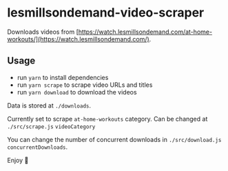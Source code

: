 # lesmillsondemand-video-scraper

Downloads videos from [https://watch.lesmillsondemand.com/at-home-workouts/](https://watch.lesmillsondemand.com/).

## Usage

* run `yarn` to install dependencies
* run `yarn scrape` to scrape video URLs and titles
* run `yarn download` to download the videos

Data is stored at `./downloads`.

Currently set to scrape `at-home-workouts` category. Can be changed at `./src/scrape.js` `videoCategory`

You can change the number of concurrent downloads in `./src/download.js` `concurrentDownloads`.

Enjoy 🍉
